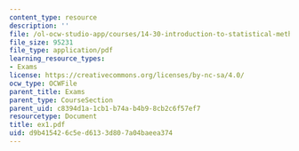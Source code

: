 ```yaml
---
content_type: resource
description: ''
file: /ol-ocw-studio-app/courses/14-30-introduction-to-statistical-method-in-economics-spring-2006/d9b415426c5ed6133d807a04baeea374_ex1.pdf
file_size: 95231
file_type: application/pdf
learning_resource_types:
- Exams
license: https://creativecommons.org/licenses/by-nc-sa/4.0/
ocw_type: OCWFile
parent_title: Exams
parent_type: CourseSection
parent_uid: c8394d1a-1cb1-b74a-b4b9-8cb2c6f57ef7
resourcetype: Document
title: ex1.pdf
uid: d9b41542-6c5e-d613-3d80-7a04baeea374
---
```

